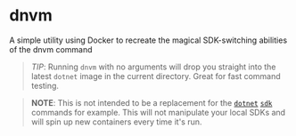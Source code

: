 # dnvm
A simple utility using Docker to recreate the magical SDK-switching abilities of the dnvm command

> *TIP*: Running `dnvm` with no arguments will drop you straight into the latest `dotnet` image in the current directory. Great for fast command testing.

> **NOTE**: This is not intended to be a replacement for the [`dotnet`](https://github.com/faniereynders/dotnet-sdk-helpers) [`sdk`](https://github.com/ivanstamenic/dotnet-sdk-helpers/blob/master/dotnet-sdk) commands for example. This will not manipulate your local SDKs and will spin up new containers every time it's run.